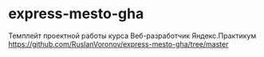 # express-mesto-gha
Темплейт проектной работы курса Веб-разработчик Яндекс.Практикум
https://github.com/RuslanVoronov/express-mesto-gha/tree/master
